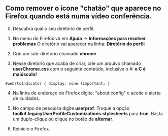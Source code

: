 ## Como remover o ícone "chatão" que aparece no Firefox quando está numa vídeo conferência.

0. Descubra qual o seu diretório de perfil.

1. No menu do Firefox vá em **Ajuda** -> **Informações para resolver problemas**
   O diretório vai aparecer na linha: **Diretório do perfil**

2. Crie um sub-diretório chamado **chrome**.

3. Nesse diretório que acaba de criar, crie um arquivo chamado **userChrome.css** com o seguinte conteúdo, inclusive o #: **o C é maiúsculo!**

```
#webrtcIndicator { display: none !important; }
```

4. Na linha de endereço do Firefox digite: "about:config" e aceite o alerta de cuidados.

5. No campo de pesquisa digite **userprof**.
   Troque a opção **toolkit.legacyUserProfileCustomizations.stylesheets** para **true**.
   Basta um duplo-clique ou clique no botão de **alternar**.

6. Reinicie o Firefox.

